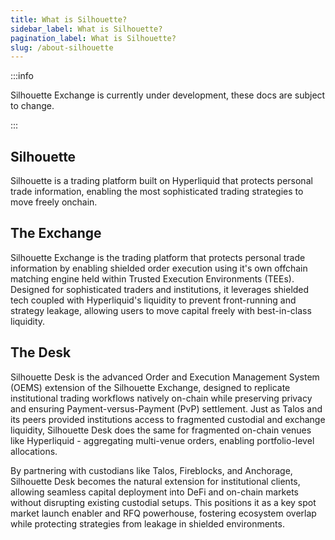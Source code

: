 ```yaml
---
title: What is Silhouette?
sidebar_label: What is Silhouette?
pagination_label: What is Silhouette?
slug: /about-silhouette
---
```


:::info

Silhouette Exchange is currently under development, these docs are subject to change.

:::

## Silhouette

Silhouette is a trading platform built on Hyperliquid that protects personal trade information, enabling the most sophisticated trading strategies to move freely onchain.

## The Exchange

Silhouette Exchange is the trading platform that protects personal trade information by enabling shielded order execution using it's own offchain matching engine held within Trusted Execution Environments (TEEs). Designed for sophisticated traders and institutions, it leverages shielded tech coupled with Hyperliquid's liquidity to prevent front-running and strategy leakage, allowing users to move capital freely with best-in-class liquidity.

## The Desk

Silhouette Desk is the advanced Order and Execution Management System (OEMS) extension of the Silhouette Exchange, designed to replicate institutional trading workflows natively on-chain while preserving privacy and ensuring Payment-versus-Payment (PvP) settlement. Just as Talos and its peers provided institutions access to fragmented custodial and exchange liquidity, Silhouette Desk does the same for fragmented on-chain venues like Hyperliquid - aggregating multi-venue orders, enabling portfolio-level allocations.

By partnering with custodians like Talos, Fireblocks, and Anchorage, Silhouette Desk becomes the natural extension for institutional clients, allowing seamless capital deployment into DeFi and on-chain markets without disrupting existing custodial setups. This positions it as a key spot market launch enabler and RFQ powerhouse, fostering ecosystem overlap while protecting strategies from leakage in shielded environments.